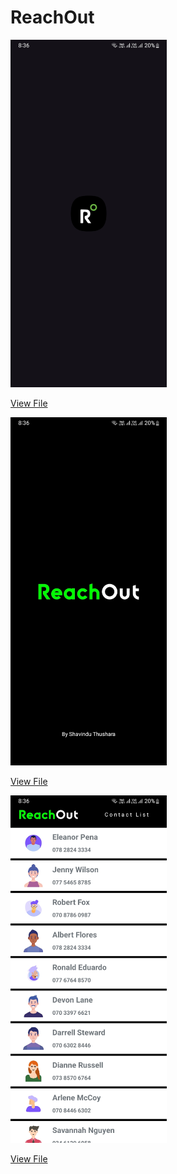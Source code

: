 # ReachOut

<img src="https://github.com/ShavinduDeveloper/ReachOut/blob/d5047ff58c61fc5c3c566dba3cbebe9ea494b540/Views/01.jpg" width="250px">

<a href="https://github.com/ShavinduDeveloper/ReachOut/blob/main/Views/01.jpg?raw=true">View File</a>

 
<img src="https://github.com/ShavinduDeveloper/ReachOut/blob/d5047ff58c61fc5c3c566dba3cbebe9ea494b540/Views/02.jpg" width="250px">

<a href="https://github.com/ShavinduDeveloper/ReachOut/blob/main/Views/02.jpg?raw=true">View File</a>

 
<img src="https://github.com/ShavinduDeveloper/ReachOut/blob/d5047ff58c61fc5c3c566dba3cbebe9ea494b540/Views/03.jpg" width="250px">

<a href="https://github.com/ShavinduDeveloper/ReachOut/blob/main/Views/03.jpg?raw=true">View File</a>
